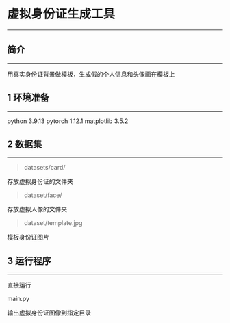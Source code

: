 # 虚拟身份证生成工具

---
## 简介

---
用真实身份证背景做模板，生成假的个人信息和头像画在模板上

## 1 环境准备

---
python 3.9.13
pytorch 1.12.1
matplotlib 3.5.2

## 2 数据集

---
> datasets/card/

存放虚拟身份证的文件夹
> dataset/face/
 
存放虚拟人像的文件夹

> dataset/template.jpg

模板身份证图片

## 3 运行程序

---
直接运行

main.py

输出虚拟身份证图像到指定目录